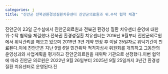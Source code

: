 ```yaml
---
categories: j
title: "진안군 전북권환경성질환치유센터 진안군의료원과 위․수탁 협약 체결"
---
```

진안군이 23일 군수실에서 진안군의료원과 전북권 환경성 질환 치유센터 운영에 대한 위·수탁 협약을 체결했다.전북권 환경성질환 치유센터는 2016년 9월부터 진안군의료원에서 위탁관리를 해오고 있으며 2019년 3년 계약 연장 후 이달 25일자로 위탁기간이 만료된다.이에 진안군은 지난 9월 6일 민간위탁 적격자심사 위원회를 개최하고 그동안의 운영성과와 사업계획을 평가하고 진안군의료원을 재위탁 기관으로 선정했다.이번 협약에 따라 진안군 의료원은 2022년 9월 26일부터 2025년 9월 25일까지 3년간 환경성질환 치유센터로 운영된다.진